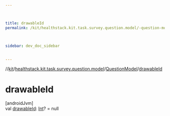 ```yaml
---



title: drawableId
permalink: /kit/healthstack.kit.task.survey.question.model/-question-model/drawable-id.html



sidebar: dev_doc_sidebar


---
```




//[kit](/kit.html)/[healthstack.kit.task.survey.question.model](../index.html)/[QuestionModel](index.html)/[drawableId](drawable-id.html)



# drawableId



[androidJvm]\
val [drawableId](drawable-id.html): [Int](https://kotlinlang.org/api/latest/jvm/stdlib/kotlin/-int/index.html)? = null






